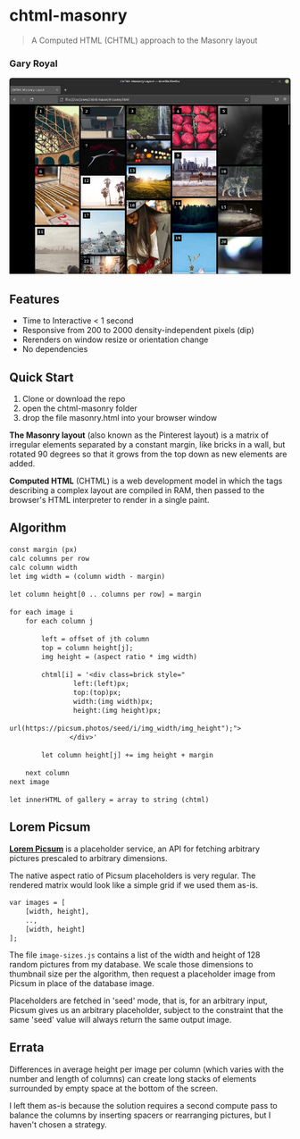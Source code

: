 # chtml-masonry

> A Computed HTML (CHTML) approach to the Masonry layout

### Gary Royal

![screenshot](masonry.png)


## Features 

* Time to Interactive < 1 second
* Responsive from 200 to 2000 density-independent pixels (dip)
* Rerenders on window resize or orientation change
* No dependencies


## Quick Start

1. Clone or download the repo
2. open the chtml-masonry folder
3. drop the file masonry.html into your browser window

**The Masonry layout** (also known as the Pinterest layout) is a matrix of irregular elements separated by a constant margin, like bricks in a wall, but rotated 90 degrees so that it grows from the top down as new elements are added.

**Computed HTML** (CHTML) is a web development model in which the tags describing a complex layout are compiled in RAM, then passed to the browser's HTML interpreter to render in a single paint. 


## Algorithm

```
const margin (px)
calc columns per row
calc column width
let img width = (column width - margin)

let column height[0 .. columns per row] = margin

for each image i
	for each column j
		
		left = offset of jth column
		top = column height[j];
		img height = (aspect ratio * img width)

		chtml[i] = '<div class=brick style="
				left:(left)px; 
				top:(top)px; 
				width:(img width)px; 
				height:(img height)px; 
				url(https://picsum.photos/seed/i/img_width/img_height");">
			   </div>'

		let column height[j] += img height + margin

	next column
next image

let innerHTML of gallery = array to string (chtml)
```

## Lorem Picsum 

**[Lorem Picsum](https://picsum.photos/)** is a placeholder service, an API for fetching arbitrary pictures prescaled to arbitrary dimensions. 

The native aspect ratio of Picsum placeholders is very regular. The rendered matrix would look like a simple grid if we used them as-is. 

```
var images = [
	[width, height],
	..,
	[width, height]
];
```

The file `image-sizes.js` contains a list of the width and height of 128 random pictures from my database. We scale those dimensions to thumbnail size per the algorithm, then request a placeholder image from Picsum in place of the database image.


Placeholders are fetched in 'seed' mode, that is, for an arbitrary input, Picsum gives us an arbitrary placeholder, subject to the constraint that the same 'seed' value will always return the same output image. 


## Errata

Differences in average height per image per column (which varies with the number and length of columns) can create long stacks of elements surrounded by empty space at the bottom of the screen.

I left them as-is because the solution requires a second compute pass to balance the columns by inserting spacers or rearranging pictures, but I haven't chosen a strategy. 
